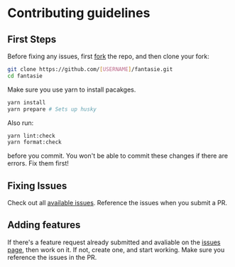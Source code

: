 # Contributing guidelines

## First Steps

Before fixing any issues, first [fork](https://github.com/Quantalabs/fantasie/fork) the repo, and then clone your fork:

```bash
git clone https://github.com/[USERNAME]/fantasie.git
cd fantasie
```

Make sure you use yarn to install pacakges.

```bash
yarn install
yarn prepare # Sets up husky
```

Also run:

```bash
yarn lint:check
yarn format:check
```

before you commit. You won't be able to commit these changes if there are errors. Fix them first!

## Fixing Issues

Check out all [available issues](https://github.com/epispot/EpiJS/issues?q=is%3Aissue+is%3Aopen+label%3A%22Status%3A+Available%22). Reference the issues when you submit a PR.

## Adding features

If there's a feature request already submitted and avaliable on the [issues page](https://github.com/epispot/EpiJS/issues?q=is%3Aissue+is%3Aopen+label%3Aenhancement+label%3A%22status%3A+available%22), then work on it. If not, create one, and start working. Make sure you reference the issues in the PR.
